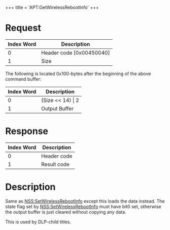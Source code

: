 +++
title = 'APT:GetWirelessRebootInfo'
+++

# Request

| Index Word | Description                |
|------------|----------------------------|
| 0          | Header code \[0x00450040\] |
| 1          | Size                       |

The following is located 0x100-bytes after the beginning of the above
command buffer:

| Index Word | Description         |
|------------|---------------------|
| 0          | (Size \<\< 14) \| 2 |
| 1          | Output Buffer       |

# Response

| Index Word | Description |
|------------|-------------|
| 0          | Header code |
| 1          | Result code |

# Description

Same as
[NSS:SetWirelessRebootInfo](NSS:SetWirelessRebootInfo "wikilink") except
this loads the data instead. The state flag set by
[NSS:SetWirelessRebootInfo](NSS:SetWirelessRebootInfo "wikilink") must
have bit0 set, otherwise the output buffer is just cleared without
copying any data.

This is used by DLP-child titles.